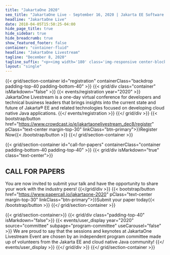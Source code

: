 ```yaml
---
title: "JakartaOne 2020"
seo_title: "JakartaOne Live - September 16, 2020 | Jakarta EE Software | Cloud Native"
headline: "JakartaOne Live"
date: 2018-04-05T15:50:25-04:00
hide_page_title: true
hide_sidebar: true
hide_breadcrumb: true
show_featured_footer: false
container: "container-fluid"
headline: "JakartaOne Livestream"
tagline: "December 8, 2020"
tagline_suffix: "<p><img width='180' class='img-responsive center-block' src='/images/jakarta/jakarta-ee-logo.svg' alt='Jakarta EE: The New Home of Cloud Native Java'></p>"
layout: "single"
---
```


<!-- Add registration using legacy CSS -->
{{< grid/section-container id="registration" containerClass="backdrop padding-top-40 padding-bottom-40" >}}
  {{< grid/div class="container" isMarkdown="false" >}}
    {{< events/registration year="2020" >}}
JakartaOne Livestream is a one-day virtual conference for developers and technical business leaders that brings insights into the current state and future of Jakarta&reg; EE and related technologies focused on developing cloud native Java applications.
    {{</ events/registration >}}
  {{</ grid/div >}}
    {{< bootstrap/button href="https://www.crowdcast.io/e/jakartaonelivestream_dec8/register" pClass="text-center margin-top-30" linkClass="btn-primary">}}Register Now{{< /bootstrap/button >}}
{{</ grid/section-container >}}


<!-- Add registration using legacy CSS -->
{{< grid/section-container id="call-for-papers" containerClass="container padding-bottom-40 padding-top-40"  >}}
  {{< grid/div isMarkdown="true" class="text-center">}}
## CALL FOR PAPERS

You are now invited to submit your talk and have the opportunity to share your work with the industry peers!
  {{</grid/div >}}
  {{< bootstrap/button href="https://www.papercall.io/jakartaone-2020" pClass="text-center margin-top-30" linkClass="btn-primary">}}Submit your paper today{{< /bootstrap/button >}}
{{</ grid/section-container >}}


<!-- Add user carousel for committee -->
{{< grid/section-container>}}
  {{< grid/div class="padding-top-40" isMarkdown="false">}}
    {{< events/user_display  year="2020"  source="committee" subpage="program-committee" useCarousel="false" >}}
We are proud to say that the sessions and keynotes at JakartaOne Livestream Event are chosen by an independent program committee made up of volunteers from the Jakarta EE and cloud native Java community!
    {{</ events/user_display >}}
  {{</ grid/div >}}
{{</ grid/section-container >}}
